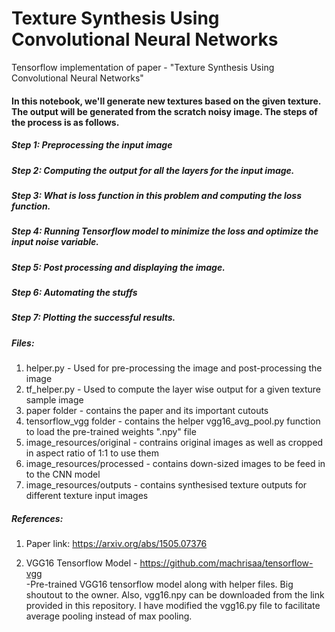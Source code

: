 # Texture Synthesis Using Convolutional Neural Networks
Tensorflow implementation of paper - "Texture Synthesis Using Convolutional Neural Networks"


#### In this notebook, we'll generate new textures based on the given texture. The output will be generated from the scratch noisy image. The steps of the process is as follows.

##### _Step 1: Preprocessing the input image_
##### _Step 2: Computing the output for all the layers for the input image._
##### _Step 3: What is loss function in this problem and computing the loss function._
##### _Step 4: Running Tensorflow model to minimize the loss and optimize the input noise variable._
##### _Step 5: Post processing and displaying the image._
##### _Step 6: Automating the stuffs_
##### _Step 7: Plotting the successful results._

##### Files:
1. helper.py - Used for pre-processing the image and post-processing the image
2. tf_helper.py - Used to compute the layer wise output for a given texture sample image
3. paper folder - contains the paper and its important cutouts
4. tensorflow_vgg folder - contains the helper vgg16_avg_pool.py function to load the pre-trained weights ".npy" file
5. image_resources/original - contrains original images as well as cropped in aspect ratio of 1:1 to use them 
6. image_resources/processed - contains down-sized images to be feed in to the CNN model
7. image_resources/outputs - contains synthesised texture outputs for different texture input images 


##### References:
1. Paper link: https://arxiv.org/abs/1505.07376

2. VGG16 Tensorflow Model - https://github.com/machrisaa/tensorflow-vgg  
  -Pre-trained VGG16 tensorflow model along with helper files. Big shoutout to the owner. Also, vgg16.npy can be downloaded from the link provided in this repository. I have modified the vgg16.py file to facilitate average pooling instead of max pooling.
